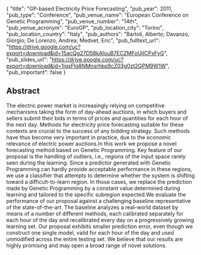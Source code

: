 {
  "title": "GP-based Electricity Price Forecasting",
  "pub_year": 2011,
  "pub_type": "Conference",
  "pub_venue_name": "European Conference on Genetic Programming",
  "pub_venue_number": "14th",
  "pub_venue_acronym": "EuroGP",
  "pub_location_city": "Torino",
  "pub_location_country": "Italy",
  "pub_authors": "Bartoli, Alberto; Davanzo, Giorgio; De Lorenzo, Andrea; Medvet, Eric",
  "pub_fulltext_url": "https://drive.google.com/uc?export=download&id=15acQg27D58kAlouB7ECZMFoUjICPxFyG",
  "pub_slides_url": "https://drive.google.com/uc?export=download&id=1igsFIg8NMnsrhkp9cZ03g0zt2GPM9W1W",
  "pub_important": false
}

## Abstract
The electric power market is increasingly relying on competitive mechanisms taking the form of day-ahead auctions, in which buyers and sellers submit their bids in terms of prices and quantities for each hour of the next day. Methods for electricity price forecasting suitable for these contexts are crucial to the success of any bidding strategy. Such methods have thus become very important in practice, due to the economic relevance of electric power auctions.In this work we propose a novel forecasting method based on Genetic Programming. Key feature of our proposal is the handling of outliers, i.e., regions of the input space rarely seen during the learning. Since a predictor generated with Genetic Programming can hardly provide acceptable performance in these regions, we use a classifier that attempts to determine whether the system is shifting toward a difficult-to-learn region. In those cases, we replace the prediction made by Genetic Programming by a constant value determined during learning and tailored to the specific subregion expected.We evaluate the performance of our proposal against a challenging baseline representative of the state-of-the-art. The baseline analyzes a real-world dataset by means of a number of different methods, each calibrated separately for each hour of the day and recalibrated every day on a progressively growing learning set. Our proposal exhibits smaller prediction error, even though we construct one single model, valid for each hour of the day and used unmodified across the entire testing set. We believe that our results are highly promising and may open a broad range of novel solutions.
